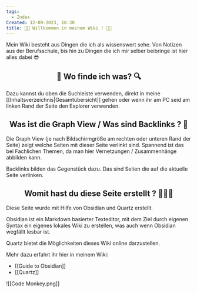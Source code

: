 ```yaml
---
tags:
  - Index
Created: 12-09-2023, 18:30
title: 👋🏻 Willkommen in meinem Wiki ! 👋🏻
---
```


Mein Wiki besteht aus Dingen die ich als wissenswert sehe. Von Notizen aus der Berufsschule, bis hin zu Dingen die ich mir selber beibringe ist hier alles dabei 😎

<h2 align="center"> 🔎 Wo finde ich was? 🔍</h2> 

Dazu kannst du oben die Suchleiste verwenden, direkt in meine [[Inhaltsverzeichnis|Gesamtübersicht]] gehen oder wenn ihr am PC seid am linken Rand der Seite den Explorer verwenden. 

<h2 align="center"> Was ist die Graph View / Was sind Backlinks ? 🤔 </h2>
Die Graph View (je nach Bildschirmgröße am rechten oder unteren Rand der Seite) zeigt welche Seiten mit dieser Seite verlinkt sind. Spannend ist das bei Fachlichen Themen, da man hier Vernetzungen / Zusammenhänge abbilden kann.

Backlinks bilden das Gegenstück dazu. Das sind Seiten die auf die aktuelle Seite verlinken.

<h2 align="center"> Womit hast du diese Seite erstellt ? 👨🏻‍💻</h2>
Diese Seite wurde mit Hilfe von Obsidian und Quartz erstellt.

Obsidian ist ein Markdown basierter Texteditor, mit dem Ziel durch eigenen Syntax ein eigenes lokales Wiki zu erstellen, was auch wenn Obsidian wegfällt lesbar ist. 

Quartz bietet die Möglichkeiten dieses Wiki online darzustellen.

Mehr dazu erfahrt ihr hier in meinem Wiki:

- [[Guide to Obsidian]]
- [[Quartz]]


![[Code Monkey.png]]

